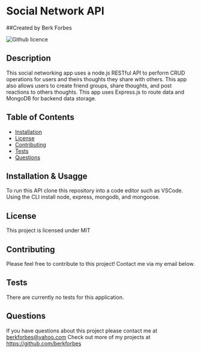 # Social Network API

##Created by Berk Forbes

![Github licence](https://img.shields.io/badge/license-MIT-blue.svg)
  
## Description
This social networking app uses a node.js RESTful API to perform CRUD operations for users and theirs thoughts they share with others. This app also allows users to create friend groups, share thoughts, and post reactions to others thoughts. This app uses Express.js to route data and MongoDB for backend data storage.   

## Table of Contents
- [Installation](#installation)
- [License](#license)
- [Contributing](#contributions)
- [Tests](#tests)
- [Questions](#questions)
  

## Installation & Usagge
To run this API clone this repository into a code editor such as VSCode. Using the CLI install node, express, mongodb, and mongoose. 

## License
This project is licensed under MIT

## Contributing
Please feel free to contribute to this project! Contact me via my email below. 

## Tests
There are currently no tests for this application. 

## Questions
If you have questions about this project please contact me at berkforbes@yahoo.com
Check out more of my projects at https://github.com/berkforbes
  
